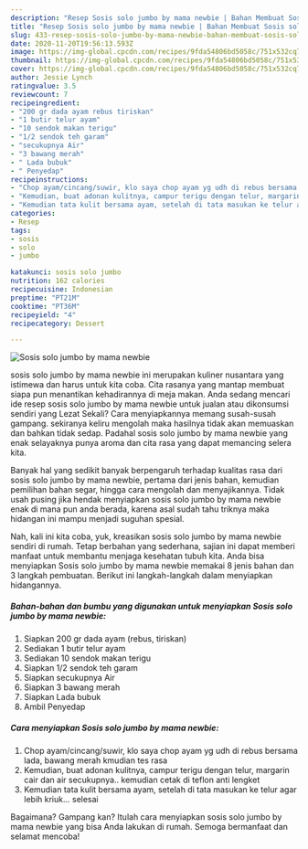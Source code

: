 ```yaml
---
description: "Resep Sosis solo jumbo by mama newbie | Bahan Membuat Sosis solo jumbo by mama newbie Yang Bikin Ngiler"
title: "Resep Sosis solo jumbo by mama newbie | Bahan Membuat Sosis solo jumbo by mama newbie Yang Bikin Ngiler"
slug: 433-resep-sosis-solo-jumbo-by-mama-newbie-bahan-membuat-sosis-solo-jumbo-by-mama-newbie-yang-bikin-ngiler
date: 2020-11-20T19:56:13.593Z
image: https://img-global.cpcdn.com/recipes/9fda54806bd5058c/751x532cq70/sosis-solo-jumbo-by-mama-newbie-foto-resep-utama.jpg
thumbnail: https://img-global.cpcdn.com/recipes/9fda54806bd5058c/751x532cq70/sosis-solo-jumbo-by-mama-newbie-foto-resep-utama.jpg
cover: https://img-global.cpcdn.com/recipes/9fda54806bd5058c/751x532cq70/sosis-solo-jumbo-by-mama-newbie-foto-resep-utama.jpg
author: Jessie Lynch
ratingvalue: 3.5
reviewcount: 7
recipeingredient:
- "200 gr dada ayam rebus tiriskan"
- "1 butir telur ayam"
- "10 sendok makan terigu"
- "1/2 sendok teh garam"
- "secukupnya Air"
- "3 bawang merah"
- " Lada bubuk"
- " Penyedap"
recipeinstructions:
- "Chop ayam/cincang/suwir, klo saya chop ayam yg udh di rebus bersama lada, bawang merah kmudian tes rasa"
- "Kemudian, buat adonan kulitnya, campur terigu dengan telur, margarin cair dan air secukupnya.. kemudian cetak di teflon anti lengket"
- "Kemudian tata kulit bersama ayam, setelah di tata masukan ke telur agar lebih kriuk... selesai"
categories:
- Resep
tags:
- sosis
- solo
- jumbo

katakunci: sosis solo jumbo 
nutrition: 162 calories
recipecuisine: Indonesian
preptime: "PT21M"
cooktime: "PT36M"
recipeyield: "4"
recipecategory: Dessert

---
```



![Sosis solo jumbo by mama newbie](https://img-global.cpcdn.com/recipes/9fda54806bd5058c/751x532cq70/sosis-solo-jumbo-by-mama-newbie-foto-resep-utama.jpg)


sosis solo jumbo by mama newbie ini merupakan kuliner nusantara yang istimewa dan harus untuk kita coba. Cita rasanya yang mantap membuat siapa pun menantikan kehadirannya di meja makan.
Anda sedang mencari ide resep sosis solo jumbo by mama newbie untuk jualan atau dikonsumsi sendiri yang Lezat Sekali? Cara menyiapkannya memang susah-susah gampang. sekiranya keliru mengolah maka hasilnya tidak akan memuaskan dan bahkan tidak sedap. Padahal sosis solo jumbo by mama newbie yang enak selayaknya punya aroma dan cita rasa yang dapat memancing selera kita.

Banyak hal yang sedikit banyak berpengaruh terhadap kualitas rasa dari sosis solo jumbo by mama newbie, pertama dari jenis bahan, kemudian pemilihan bahan segar, hingga cara mengolah dan menyajikannya. Tidak usah pusing jika hendak menyiapkan sosis solo jumbo by mama newbie enak di mana pun anda berada, karena asal sudah tahu triknya maka hidangan ini mampu menjadi suguhan spesial.




Nah, kali ini kita coba, yuk, kreasikan sosis solo jumbo by mama newbie sendiri di rumah. Tetap berbahan yang sederhana, sajian ini dapat memberi manfaat untuk membantu menjaga kesehatan tubuh kita. Anda bisa menyiapkan Sosis solo jumbo by mama newbie memakai 8 jenis bahan dan 3 langkah pembuatan. Berikut ini langkah-langkah dalam menyiapkan hidangannya.

<!--inarticleads1-->

##### Bahan-bahan dan bumbu yang digunakan untuk menyiapkan Sosis solo jumbo by mama newbie:

1. Siapkan 200 gr dada ayam (rebus, tiriskan)
1. Sediakan 1 butir telur ayam
1. Sediakan 10 sendok makan terigu
1. Siapkan 1/2 sendok teh garam
1. Siapkan secukupnya Air
1. Siapkan 3 bawang merah
1. Siapkan  Lada bubuk
1. Ambil  Penyedap




<!--inarticleads2-->

##### Cara menyiapkan Sosis solo jumbo by mama newbie:

1. Chop ayam/cincang/suwir, klo saya chop ayam yg udh di rebus bersama lada, bawang merah kmudian tes rasa
1. Kemudian, buat adonan kulitnya, campur terigu dengan telur, margarin cair dan air secukupnya.. kemudian cetak di teflon anti lengket
1. Kemudian tata kulit bersama ayam, setelah di tata masukan ke telur agar lebih kriuk... selesai




Bagaimana? Gampang kan? Itulah cara menyiapkan sosis solo jumbo by mama newbie yang bisa Anda lakukan di rumah. Semoga bermanfaat dan selamat mencoba!
